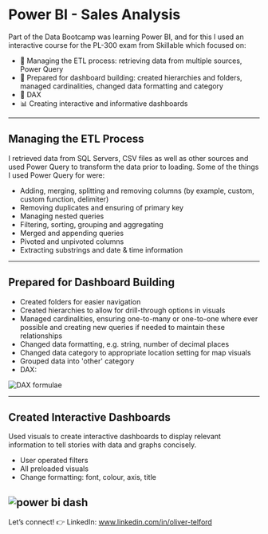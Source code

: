 # Power BI - Sales Analysis
Part of the Data Bootcamp was learning Power BI, and for this I used an interactive course for the PL-300 exam from Skillable which focused on:
- 🔎 Managing the ETL process: retrieving data from multiple sources, Power Query
- 📖 Prepared for dashboard building: created hierarchies and folders, managed cardinalities, changed data formatting and category
- 🔡 DAX
- 📊 Creating interactive and informative dashboards
-----
## Managing the ETL Process
I retrieved data from SQL Servers, CSV files as well as other sources and used Power Query to transform the data prior to loading. Some of the things I used Power Query for were:
- Adding, merging, splitting and removing columns (by example, custom, custom function, delimiter)
- Removing duplicates and ensuring of primary key
- Managing nested queries
- Filtering, sorting, grouping and aggregating
- Merged and appending queries
- Pivoted and unpivoted columns
- Extracting substrings and date & time information
-----
## Prepared for Dashboard Building
- Created folders for easier navigation
- Created hierarchies to allow for drill-through options in visuals
- Managed cardinalities, ensuring one-to-many or one-to-one where ever possible and creating new queries if needed to maintain these relationships
- Changed data formatting, e.g. string, number of decimal places
- Changed data category to appropriate location setting for map visuals
- Grouped data into 'other' category
- DAX:

![DAX formulae](https://github.com/user-attachments/assets/8a4b11bb-b964-4f47-9f95-8c587737580f)

-----
## Created Interactive Dashboards
Used visuals to create interactive dashboards to display relevant information to tell stories with data and graphs concisely.
- User operated filters
- All preloaded visuals 
- Change formatting: font, colour, axis, title

![power bi dash](https://github.com/user-attachments/assets/3e535395-74f7-42e5-ba18-e0dd12b7e7c2)
-----
Let’s connect! 👉 LinkedIn: www.linkedin.com/in/oliver-telford
